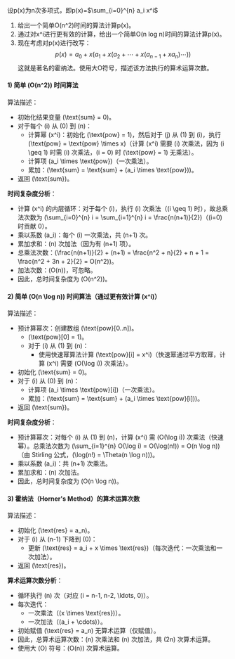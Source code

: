 设p(x)为n次多项式，即p(x)=$\sum_{i=0}^{n} a_i x^i$
1) 给出一个简单O(n^2)时间的算法计算p(x)。
2) 通过对x^i进行更有效的计算，给出一个简单O(n log n)时间的算法计算p(x)。
3) 现在考虑对p(x)进行改写：
$$p(x) = a_0 + x(a_1 + x(a_2 + \cdots + x(a_{n-1} + x a_n) \cdots ))$$
这就是著名的霍纳法。使用大O符号，描述该方法执行的算术运算次数。

#### 1) 简单 \(O(n^2)\) 时间算法
算法描述：  
- 初始化结果变量 \(\text{sum} = 0\)。  
- 对于每个 \(i\) 从 \(0\) 到 \(n\)：  
  - 计算幂 \(x^i\)：初始化 \(\text{pow} = 1\)，然后对于 \(j\) 从 \(1\) 到 \(i\)，执行 \(\text{pow} = \text{pow} \times x\)（计算 \(x^i\) 需要 \(i\) 次乘法，因为 \(i \geq 1\) 时需 \(i\) 次乘法，\(i = 0\) 时 \(\text{pow} = 1\) 无乘法）。  
  - 计算项 \(a_i \times \text{pow}\)（一次乘法）。  
  - 累加：\(\text{sum} = \text{sum} + (a_i \times \text{pow})\)。  
- 返回 \(\text{sum}\)。  

**时间复杂度分析**：  
- 计算 \(x^i\) 的内层循环：对于每个 \(i\)，执行 \(i\) 次乘法（\(i \geq 1\) 时），故总乘法次数为 \(\sum_{i=0}^{n} i = \sum_{i=1}^{n} i = \frac{n(n+1)}{2}\)（\(i=0\) 时贡献 0）。  
- 乘以系数 \(a_i\)：每个 \(i\) 一次乘法，共 \(n+1\) 次。  
- 累加求和：\(n\) 次加法（因为有 \(n+1\) 项）。  
- 总乘法次数：\(\frac{n(n+1)}{2} + (n+1) = \frac{n^2 + n}{2} + n + 1 = \frac{n^2 + 3n + 2}{2} = O(n^2)\)。  
- 加法次数：\(O(n)\)，可忽略。  
- 因此，总时间复杂度为 \(O(n^2)\)。  

#### 2) 简单 \(O(n \log n)\) 时间算法（通过更有效计算 \(x^i\)）
算法描述：  
- 预计算幂次：创建数组 \(\text{pow}[0..n]\)。  
  - \(\text{pow}[0] = 1\)。  
  - 对于 \(i\) 从 \(1\) 到 \(n\)：  
    - 使用快速幂算法计算 \(\text{pow}[i] = x^i\)（快速幂通过平方取幂，计算 \(x^i\) 需要 \(O(\log i)\) 次乘法）。  
- 初始化 \(\text{sum} = 0\)。  
- 对于 \(i\) 从 \(0\) 到 \(n\)：  
  - 计算项 \(a_i \times \text{pow}[i]\)（一次乘法）。  
  - 累加：\(\text{sum} = \text{sum} + (a_i \times \text{pow}[i])\)。  
- 返回 \(\text{sum}\)。  

**时间复杂度分析**：  
- 预计算幂次：对每个 \(i\) 从 \(1\) 到 \(n\)，计算 \(x^i\) 需 \(O(\log i)\) 次乘法（快速幂）。总乘法次数为 \(\sum_{i=1}^{n} O(\log i) = O(\log(n!)) = O(n \log n)\)（由 Stirling 公式，\(\log(n!) = \Theta(n \log n)\))。  
- 乘以系数 \(a_i\)：共 \(n+1\) 次乘法。  
- 累加求和：\(n\) 次加法。  
- 因此，总时间复杂度为 \(O(n \log n)\)。  

#### 3) 霍纳法（Horner's Method）的算术运算次数

算法描述：  
- 初始化 \(\text{res} = a_n\)。  
- 对于 \(i\) 从 \(n-1\) 下降到 \(0\)：  
  - 更新 \(\text{res} = a_i + x \times \text{res}\)（每次迭代：一次乘法和一次加法）。  
- 返回 \(\text{res}\)。  

**算术运算次数分析**：  
- 循环执行 \(n\) 次（对应 \(i = n-1, n-2, \ldots, 0\)）。  
- 每次迭代：  
  - 一次乘法（\(x \times \text{res}\)）。  
  - 一次加法（\(a_i + \cdots\)）。  
- 初始赋值 \(\text{res} = a_n\) 无算术运算（仅赋值）。  
- 因此，总算术运算次数：\(n\) 次乘法和 \(n\) 次加法，共 \(2n\) 次算术运算。  
- 使用大 \(O\) 符号：\(O(n)\) 次算术运算。  

